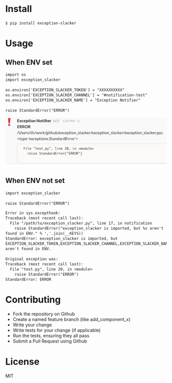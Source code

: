 # Install

```
$ pip install exception-slacker
```

# Usage

## When ENV set

```
import os
import exception_slacker

os.environ['EXCEPTION_SLACKER_TOKEN'] = "XXXXXXXXXX"
os.environ['EXCEPTION_SLACKER_CHANNEL'] = "#notification-test"
os.environ['EXCEPTION_SLACKER_NAME'] = "Exception Notifier"

raise StandardError("ERROR")
```

![screenshot](https://raw.githubusercontent.com/hassaku/exception-slacker/master/screenshot.png)

## When ENV not set

```
import exception_slacker

raise StandardError("ERROR")
```

```
Error in sys.excepthook:
Traceback (most recent call last):
  File "/path/to/exception_slacker.py", line 17, in notification
    raise StandardError("exception_slacker is imported, but %s aren't found in ENV." % ','.join(__KEYS))
StandardError: exception_slacker is imported, but EXCEPTION_SLACKER_TOKEN,EXCEPTION_SLACKER_CHANNEL,EXCEPTION_SLACKER_NAME aren't found in ENV.

Original exception was:
Traceback (most recent call last):
  File "test.py", line 20, in <module>
    raise StandardError("ERROR")
StandardError: ERROR
```

# Contributing

- Fork the repository on Github
- Create a named feature branch (like add_component_x)
- Write your change
- Write tests for your change (if applicable)
- Run the tests, ensuring they all pass
- Submit a Pull Request using Github

# License

MIT
